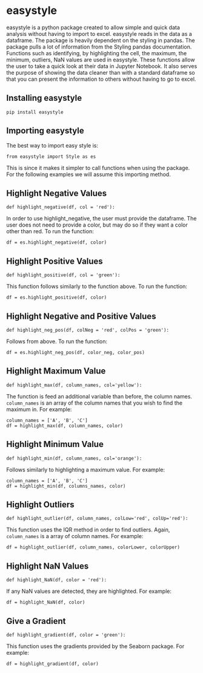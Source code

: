 # easystyle

easystyle is a python package created to allow simple and quick data analysis without having to import to excel. easystyle reads in the data as a dataframe. The package is heavily dependent on the styling in pandas. The package pulls a lot of information from the Styling pandas documentation. Functions such as identifying, by highlighting the cell, the maximum, the minimum, outliers, NaN values are used in easystyle. These functions allow the user to take a quick look at their data in Jupyter Notebook. It also serves the purpose of showing the data cleaner than with a standard dataframe so that you can present the information to others without having to go to excel.


## Installing easystyle

    pip install easystyle

## Importing easystyle

The best way to import easy style is:

    from easystyle import Style as es
This is since it makes it simpler to call functions when using the package. For the following examples we will assume this importing method.

## Highlight Negative Values

    def highlight_negative(df, col = 'red'):
In order to use highlight_negative, the user must provide the dataframe. The user does not need to provide a color, but may do so if they want a color other than red. To run the function:

    df = es.highlight_negative(df, color)

## Highlight Positive Values

    def highlight_positive(df, col = 'green'):
This function follows similarly to the function above. To run the function:

    df = es.highlight_positive(df, color)


## Highlight Negative and Positive Values

    def highlight_neg_pos(df, colNeg = 'red', colPos = 'green'):
Follows from above. To run the function:

    df = es.highlight_neg_pos(df, color_neg, color_pos)

## Highlight Maximum Value

    def highlight_max(df, column_names, col='yellow'):
The function is feed an additional variable than before, the column names. `column_names` is an array of the column names that you wish to find the maximum in. For example:

    column_names = ['A', 'B', 'C']
    df = highlight_max(df, column_names, color)

## Highlight Minimum Value

    def highlight_min(df, column_names, col='orange'):
Follows similarly to highlighting a maximum value. For example:

    column_names = ['A', 'B', 'C']
    df = highlight_min(df, columns_names, color)

## Highlight Outliers

    def highlight_outlier(df, column_names, colLow='red', colUp='red'):
This function uses the IQR method in order to find outliers. Again, `column_names` is a array of column names. For example:

    df = highlight_outlier(df, column_names, colorLower, colorUpper)

## Highlight NaN Values

    def highlight_NaN(df, color = 'red'):
If any NaN values are detected, they are highlighted. For example:

    df = highlight_NaN(df, color)

## Give a Gradient

    def highlight_gradient(df, color = 'green'):
This function uses the gradients provided by the Seaborn package. For example:

    df = highlight_gradient(df, color)

